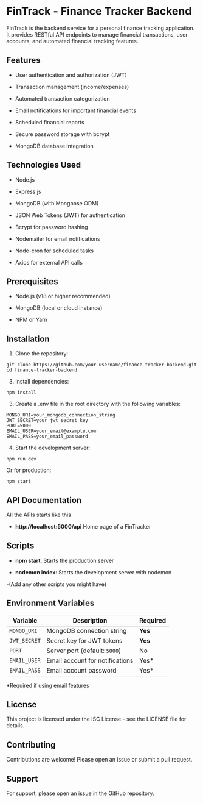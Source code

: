 # FinTrack - Finance Tracker Backend

FinTrack is the backend service for a personal finance tracking application. It provides RESTful API endpoints to manage financial transactions, user accounts, and automated financial tracking features.

## Features
- User authentication and authorization (JWT)

- Transaction management (income/expenses)

- Automated transaction categorization

- Email notifications for important financial events

- Scheduled financial reports

- Secure password storage with bcrypt

- MongoDB database integration

## Technologies Used
- Node.js

- Express.js

- MongoDB (with Mongoose ODM)

- JSON Web Tokens (JWT) for authentication

- Bcrypt for password hashing

- Nodemailer for email notifications

- Node-cron for scheduled tasks

- Axios for external API calls

## Prerequisites
- Node.js (v18 or higher recommended)

- MongoDB (local or cloud instance)

- NPM or Yarn

## Installation
1. Clone the repository:
```
git clone https://github.com/your-username/finance-tracker-backend.git
cd finance-tracker-backend
```
3. Install dependencies:
```
npm install
```
3. Create a .env file in the root directory with the following variables:
```
MONGO_URI=your_mongodb_connection_string
JWT_SECRET=your_jwt_secret_key
PORT=5000
EMAIL_USER=your_email@example.com
EMAIL_PASS=your_email_password
```
4. Start the development server:
```
npm run dev
```
Or for production:
```
npm start
```
## API Documentation
All the APIs starts like this
- **http://localhost:5000/api** Home page of a FinTracker


## Scripts
- **npm start**: Starts the production server

- **nodemon index**: Starts the development server with nodemon

-(Add any other scripts you might have)

## Environment Variables
| Variable       | Description                          | Required |
|----------------|--------------------------------------|----------|
| `MONGO_URI`    | MongoDB connection string           | **Yes**  |
| `JWT_SECRET`   | Secret key for JWT tokens           | **Yes**  |
| `PORT`         | Server port (default: `5000`)       | No       |
| `EMAIL_USER`   | Email account for notifications     | Yes*     |
| `EMAIL_PASS`   | Email account password              | Yes*     |
*Required if using email features

## License
This project is licensed under the ISC License - see the LICENSE file for details.

## Contributing
Contributions are welcome! Please open an issue or submit a pull request.

## Support
For support, please open an issue in the GitHub repository.
